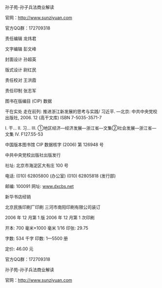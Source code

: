 孙子苑-孙子兵法商业解读

官网：http://www.sunziyuan.com

官方QQ群：172709318

责任编辑 龙炜君

文字编辑 彭文峰

封面设计 孙超英

版式设计 尉红民

责任校对 王洪霞

责任印制 张志军

图书在版编目 (CIP) 数据

干在实处 走在前列: 推进浙江新发展的思考与实践/
习近平. —北京: 中共中央党校出版社, 2006. 12
(高干文库)
ISBN 7-5035-3571-7

Ⅰ. 干… Ⅱ. 习… Ⅲ. ①地区经济—经济发展—浙江省—文集②社会发展—浙江省—文集 Ⅳ. F127.55-53

中国版本图书馆 CIP 数据核字 (2006) 第 126948 号

中共中央党校出版社出版发行

社址: 北京市海淀区大有庄 100 号

电话: (010) 62805800 (办公室) (010) 62805818 (发行部)

邮编: 100091 网址: www.dxcbs.net

新华书店经销

北京民族印刷厂印刷 三河市南阳印刷有限公司装订

2006 年 12 月第 1 版 2006 年 12 月第 1 次印刷

开本: 700 毫米×1000 毫米 1/16 印张: 29.75

字数: 534 千字 印数: 1—5500 册

定价: 46.00 元

官方QQ群：172709318

孙子苑-孙子兵法商业解读

官网：http://www.sunziyuan.com